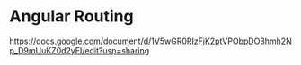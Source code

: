 # Angular Routing

https://docs.google.com/document/d/1V5wGR0RIzFjK2ptVPObpDO3hmh2Np_D9mUuKZ0d2yFI/edit?usp=sharing